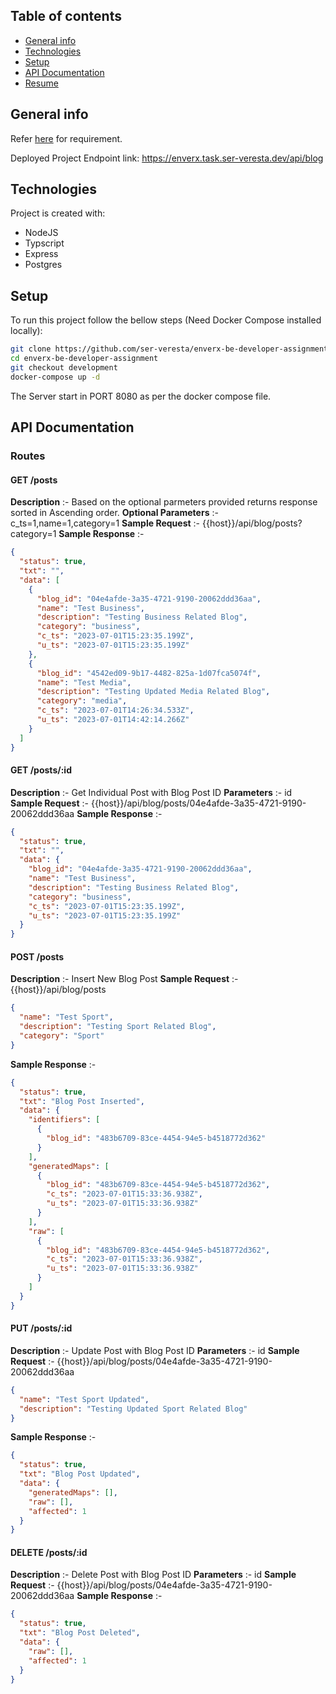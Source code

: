 ## Table of contents

- [General info](#general-info)
- [Technologies](#technologies)
- [Setup](#setup)
- [API Documentation](#api-documentation)
- [Resume](./Gopal_Resume.pdf)

## General info

Refer [here](./EnverX_README.md) for requirement.

Deployed Project Endpoint link: https://enverx.task.ser-veresta.dev/api/blog

## Technologies

Project is created with:

- NodeJS
- Typscript
- Express
- Postgres

## Setup

To run this project follow the bellow steps (Need Docker Compose installed locally):

```bash
git clone https://github.com/ser-veresta/enverx-be-developer-assignment.git
cd enverx-be-developer-assignment
git checkout development
docker-compose up -d

```

The Server start in PORT 8080 as per the docker compose file.

## API Documentation

### Routes

#### GET /posts

**Description** :- Based on the optional parmeters provided returns response sorted in Ascending order.
**Optional Parameters** :- c_ts=1,name=1,category=1
**Sample Request** :- {{host}}/api/blog/posts?category=1
**Sample Response** :-

```json
{
  "status": true,
  "txt": "",
  "data": [
    {
      "blog_id": "04e4afde-3a35-4721-9190-20062ddd36aa",
      "name": "Test Business",
      "description": "Testing Business Related Blog",
      "category": "business",
      "c_ts": "2023-07-01T15:23:35.199Z",
      "u_ts": "2023-07-01T15:23:35.199Z"
    },
    {
      "blog_id": "4542ed09-9b17-4482-825a-1d07fca5074f",
      "name": "Test Media",
      "description": "Testing Updated Media Related Blog",
      "category": "media",
      "c_ts": "2023-07-01T14:26:34.533Z",
      "u_ts": "2023-07-01T14:42:14.266Z"
    }
  ]
}
```

#### GET /posts/:id

**Description** :- Get Individual Post with Blog Post ID
**Parameters** :- id
**Sample Request** :- {{host}}/api/blog/posts/04e4afde-3a35-4721-9190-20062ddd36aa
**Sample Response** :-

```json
{
  "status": true,
  "txt": "",
  "data": {
    "blog_id": "04e4afde-3a35-4721-9190-20062ddd36aa",
    "name": "Test Business",
    "description": "Testing Business Related Blog",
    "category": "business",
    "c_ts": "2023-07-01T15:23:35.199Z",
    "u_ts": "2023-07-01T15:23:35.199Z"
  }
}
```

#### POST /posts

**Description** :- Insert New Blog Post
**Sample Request** :- {{host}}/api/blog/posts

```json
{
  "name": "Test Sport",
  "description": "Testing Sport Related Blog",
  "category": "Sport"
}
```

**Sample Response** :-

```json
{
  "status": true,
  "txt": "Blog Post Inserted",
  "data": {
    "identifiers": [
      {
        "blog_id": "483b6709-83ce-4454-94e5-b4518772d362"
      }
    ],
    "generatedMaps": [
      {
        "blog_id": "483b6709-83ce-4454-94e5-b4518772d362",
        "c_ts": "2023-07-01T15:33:36.938Z",
        "u_ts": "2023-07-01T15:33:36.938Z"
      }
    ],
    "raw": [
      {
        "blog_id": "483b6709-83ce-4454-94e5-b4518772d362",
        "c_ts": "2023-07-01T15:33:36.938Z",
        "u_ts": "2023-07-01T15:33:36.938Z"
      }
    ]
  }
}
```

#### PUT /posts/:id

**Description** :- Update Post with Blog Post ID
**Parameters** :- id
**Sample Request** :- {{host}}/api/blog/posts/04e4afde-3a35-4721-9190-20062ddd36aa

```json
{
  "name": "Test Sport Updated",
  "description": "Testing Updated Sport Related Blog"
}
```

**Sample Response** :-

```json
{
  "status": true,
  "txt": "Blog Post Updated",
  "data": {
    "generatedMaps": [],
    "raw": [],
    "affected": 1
  }
}
```

#### DELETE /posts/:id

**Description** :- Delete Post with Blog Post ID
**Parameters** :- id
**Sample Request** :- {{host}}/api/blog/posts/04e4afde-3a35-4721-9190-20062ddd36aa
**Sample Response** :-

```json
{
  "status": true,
  "txt": "Blog Post Deleted",
  "data": {
    "raw": [],
    "affected": 1
  }
}
```
